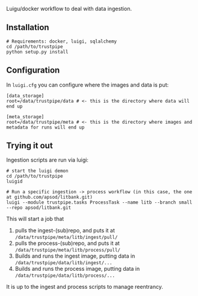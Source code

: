 Luigu/docker workflow to deal with data ingestion. 


## Installation

```
# Requirements: docker, luigi, sqlalchemy
cd /path/to/trustpipe
python setup.py install
```

## Configuration

In `luigi.cfg` you can configure where the images and data is put:

```
[data_storage]
root=/data/trustpipe/data # <- this is the directory where data will end up

[meta_storage]
root=/data/trustpipe/meta # <- this is the directory where images and metadata for runs will end up
```

## Trying it out

Ingestion scripts are run via luigi:
```
# start the luigi demon
cd /path/to/trustpipe
luigid

# Run a specific ingestion -> process workflow (in this case, the one at github.com/apsod/litbank.git)
luigi --module trustpipe.tasks ProcessTask --name litb --branch small  --repo apsod/litbank.git 
```

This will start a job that

1. pulls the ingest-(sub)repo, and puts it at `/data/trustpipe/meta/litb/ingest/pull/`
2. pulls the process-(sub)repo, and puts it at `/data/trustpipe/meta/litb/process/pull/`
3. Builds and runs the ingest image, putting data in `/data/trustpipe/data/litb/ingest/...`
4. Builds and runs the process image, putting data in `/data/trustpipe/data/litb/process/...`

It is up to the ingest and process scripts to manage reentrancy.
